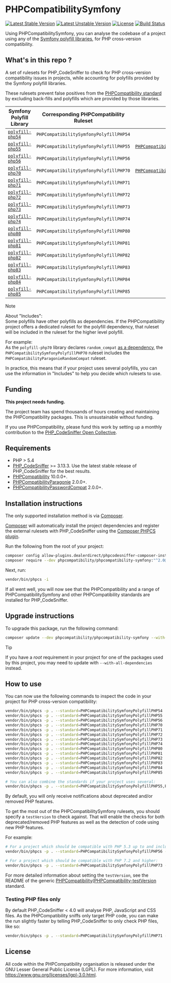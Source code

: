 # PHPCompatibilitySymfony

[![Latest Stable Version](https://img.shields.io/packagist/v/phpcompatibility/phpcompatibility-symfony?label=stable)][packagist]
[![Latest Unstable Version](https://img.shields.io/badge/unstable-dev--develop-e68718.svg?maxAge=2419200)][packagist]
[![License](https://img.shields.io/github/license/PHPCompatibility/PHPCompatibilitySymfony?color=00a7a7)](https://github.com/PHPCompatibility/PHPCompatibilitySymfony/blob/master/LICENSE)
[![Build Status](https://github.com/PHPCompatibility/PHPCompatibilitySymfony/actions/workflows/ci.yml/badge.svg?branch=master)](https://github.com/PHPCompatibility/PHPCompatibilitySymfony/actions/workflows/ci.yml)

Using PHPCompatibilitySymfony, you can analyse the codebase of a project using any of the [Symfony polyfill libraries], for PHP cross-version compatibility.


## What's in this repo ?

A set of rulesets for PHP_CodeSniffer to check for PHP cross-version compatibility issues in projects, while accounting for polyfills provided by the Symfony polyfill libraries.

These rulesets prevent false positives from the [PHPCompatibility standard][PHPCompatibility] by excluding back-fills and polyfills which are provided by those libraries.

| Symfony Polyfill Library | Corresponding PHPCompatibility Ruleset | Includes                                                             |
|--------------------------|----------------------------------------|----------------------------------------------------------------------|
| [`polyfill-php54`]       | `PHPCompatibilitySymfonyPolyfillPHP54` |                                                                      |
| [`polyfill-php55`]       | `PHPCompatibilitySymfonyPolyfillPHP55` | [`PHPCompatibilityPasswordCompat`][PHPCompatibilityPasswordCompat]   |
| [`polyfill-php56`]       | `PHPCompatibilitySymfonyPolyfillPHP56` |                                                                      |
| [`polyfill-php70`]       | `PHPCompatibilitySymfonyPolyfillPHP70` | [`PHPCompatibilityParagonieRandomCompat`][PHPCompatibilityParagonie] |
| [`polyfill-php71`]       | `PHPCompatibilitySymfonyPolyfillPHP71` |                                                                      |
| [`polyfill-php72`]       | `PHPCompatibilitySymfonyPolyfillPHP72` |                                                                      |
| [`polyfill-php73`]       | `PHPCompatibilitySymfonyPolyfillPHP73` |                                                                      |
| [`polyfill-php74`]       | `PHPCompatibilitySymfonyPolyfillPHP74` |                                                                      |
| [`polyfill-php80`]       | `PHPCompatibilitySymfonyPolyfillPHP80` |                                                                      |
| [`polyfill-php81`]       | `PHPCompatibilitySymfonyPolyfillPHP81` |                                                                      |
| [`polyfill-php82`]       | `PHPCompatibilitySymfonyPolyfillPHP82` |                                                                      |
| [`polyfill-php83`]       | `PHPCompatibilitySymfonyPolyfillPHP83` |                                                                      |
| [`polyfill-php84`]       | `PHPCompatibilitySymfonyPolyfillPHP84` |                                                                      |
| [`polyfill-php85`]       | `PHPCompatibilitySymfonyPolyfillPHP85` |                                                                      |

> [!NOTE]
> About "Includes":  
> Some polyfills have other polyfills as dependencies. If the PHPCompatibility project offers a dedicated ruleset for the polyfill dependency, that ruleset will be included in the ruleset for the higher level polyfill.
>
> For example:  
> As the `polyfill-php70` library declares `random_compat` [as a dependency](https://github.com/symfony/polyfill-php70/blob/v1.19.0/composer.json), the `PHPCompatibilitySymfonyPolyfillPHP70` ruleset includes the `PHPCompatibilityParagonieRandomCompat` ruleset.
>
> In practice, this means that if your project uses several polyfills, you can use the information in "Includes" to help you decide which rulesets to use.


## Funding

**This project needs funding.**

The project team has spend thousands of hours creating and maintaining the PHPCompatibility packages. This is unsustainable without funding.

If you use PHPCompatibility, please fund this work by setting up a monthly contribution to the [PHP_CodeSniffer Open Collective].


## Requirements

* PHP > 5.4
* [PHP_CodeSniffer] >= 3.13.3.
    Use the latest stable release of PHP_CodeSniffer for the best results.
* [PHPCompatibility] 10.0.0+.
* [PHPCompatibilityParagonie] 2.0.0+.
* [PHPCompatibilityPasswordCompat] 2.0.0+.


## Installation instructions

The only supported installation method is via [Composer].

[Composer] will automatically install the project dependencies and register the external rulesets with PHP_CodeSniffer using the [Composer PHPCS plugin].

Run the following from the root of your project:
```bash
composer config allow-plugins.dealerdirect/phpcodesniffer-composer-installer true
composer require --dev phpcompatibility/phpcompatibility-symfony:"^2.0@dev"
```

Next, run:
```bash
vendor/bin/phpcs -i
```
If all went well, you will now see that the PHPCompatibility and a range of PHPCompatibilitySymfony and other PHPCompatibility standards are installed for PHP_CodeSniffer.


## Upgrade instructions

To upgrade this package, run the following command:
```bash
composer update --dev phpcompatibility/phpcompatibility-symfony --with-dependencies
```

> [!TIP]
> If you have a _root_ requirement in your project for one of the packages used by this project, you may need to update with `--with-all-dependencies` instead.

## How to use

You can now use the following commands to inspect the code in your project for PHP cross-version compatibility:
```bash
vendor/bin/phpcs -p . --standard=PHPCompatibilitySymfonyPolyfillPHP54
vendor/bin/phpcs -p . --standard=PHPCompatibilitySymfonyPolyfillPHP55
vendor/bin/phpcs -p . --standard=PHPCompatibilitySymfonyPolyfillPHP56
vendor/bin/phpcs -p . --standard=PHPCompatibilitySymfonyPolyfillPHP70
vendor/bin/phpcs -p . --standard=PHPCompatibilitySymfonyPolyfillPHP71
vendor/bin/phpcs -p . --standard=PHPCompatibilitySymfonyPolyfillPHP72
vendor/bin/phpcs -p . --standard=PHPCompatibilitySymfonyPolyfillPHP73
vendor/bin/phpcs -p . --standard=PHPCompatibilitySymfonyPolyfillPHP74
vendor/bin/phpcs -p . --standard=PHPCompatibilitySymfonyPolyfillPHP80
vendor/bin/phpcs -p . --standard=PHPCompatibilitySymfonyPolyfillPHP81
vendor/bin/phpcs -p . --standard=PHPCompatibilitySymfonyPolyfillPHP82
vendor/bin/phpcs -p . --standard=PHPCompatibilitySymfonyPolyfillPHP83
vendor/bin/phpcs -p . --standard=PHPCompatibilitySymfonyPolyfillPHP84
vendor/bin/phpcs -p . --standard=PHPCompatibilitySymfonyPolyfillPHP85

# You can also combine the standards if your project uses several:
vendor/bin/phpcs -p . --standard=PHPCompatibilitySymfonyPolyfillPHP55,PHPCompatibilitySymfonyPolyfillPHP70,PHPCompatibilitySymfonyPolyfillPHP73
```

By default, you will only receive notifications about deprecated and/or removed PHP features.

To get the most out of the PHPCompatibilitySymfony rulesets, you should specify a `testVersion` to check against. That will enable the checks for both deprecated/removed PHP features as well as the detection of code using new PHP features.

For example:
```bash
# For a project which should be compatible with PHP 5.3 up to and including PHP 7.0:
vendor/bin/phpcs -p . --standard=PHPCompatibilitySymfonyPolyfillPHP56 --runtime-set testVersion 5.3-7.0

# For a project which should be compatible with PHP 7.2 and higher:
vendor/bin/phpcs -p . --standard=PHPCompatibilitySymfonyPolyfillPHP73 --runtime-set testVersion 7.2-
```

For more detailed information about setting the `testVersion`, see the README of the generic [PHPCompatibility]([PHPCompatibility-testVersion] standard.


### Testing PHP files only

By default PHP_CodeSniffer < 4.0 will analyse PHP, JavaScript and CSS files. As the PHPCompatibility sniffs only target PHP code, you can make the run slightly faster by telling PHP_CodeSniffer to only check PHP files, like so:
```bash
vendor/bin/phpcs -p . --standard=PHPCompatibilitySymfonyPolyfillPHP71 --extensions=php --runtime-set testVersion 5.3-
```

## License

All code within the PHPCompatibility organisation is released under the GNU Lesser General Public License (LGPL). For more information, visit <https://www.gnu.org/licenses/lgpl-3.0.html>.


[packagist]:                       https://packagist.org/packages/phpcompatibility/phpcompatibility-symfony
[Composer]:                        https://getcomposer.org/
[Composer PHPCS plugin]:           https://github.com/PHPCSStandards/composer-installer/
[PHP_CodeSniffer]:                 https://github.com/PHPCSStandards/PHP_CodeSniffer
[PHP_CodeSniffer Open Collective]: https://opencollective.com/php_codesniffer
[PHPCompatibility]:                https://github.com/PHPCompatibility/PHPCompatibility
[PHPCompatibility-testVersion]:    https://github.com/PHPCompatibility/PHPCompatibility#sniffing-your-code-for-compatibility-with-specific-php-versions
[PHPCompatibilityParagonie]:       https://github.com/PHPCompatibility/PHPCompatibilityParagonie
[PHPCompatibilityPasswordCompat]:  https://github.com/PHPCompatibility/PHPCompatibilityPasswordCompat

[Symfony polyfill libraries]: https://github.com/symfony?utf8=?&q=polyfill
[`polyfill-php54`]:           https://github.com/symfony/polyfill-php54
[`polyfill-php55`]:           https://github.com/symfony/polyfill-php55
[`polyfill-php56`]:           https://github.com/symfony/polyfill-php56
[`polyfill-php70`]:           https://github.com/symfony/polyfill-php70
[`polyfill-php71`]:           https://github.com/symfony/polyfill-php71
[`polyfill-php72`]:           https://github.com/symfony/polyfill-php72
[`polyfill-php73`]:           https://github.com/symfony/polyfill-php73
[`polyfill-php74`]:           https://github.com/symfony/polyfill-php74
[`polyfill-php80`]:           https://github.com/symfony/polyfill-php80
[`polyfill-php81`]:           https://github.com/symfony/polyfill-php81
[`polyfill-php82`]:           https://github.com/symfony/polyfill-php82
[`polyfill-php83`]:           https://github.com/symfony/polyfill-php83
[`polyfill-php84`]:           https://github.com/symfony/polyfill-php84
[`polyfill-php85`]:           https://github.com/symfony/polyfill-php85
